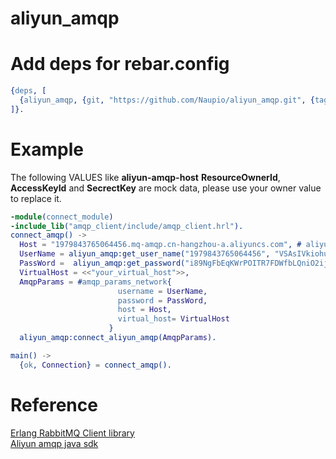 # aliyun_amqp

Add deps for rebar.config
==========
```erlang
{deps, [
  {aliyun_amqp, {git, "https://github.com/Naupio/aliyun_amqp.git", {tag, "0.1.0"} }}
]}.
```

Example
========
The following VALUES like **aliyun-amqp-host** **ResourceOwnerId**, **AccessKeyId** and **SecrectKey** are mock data, please use your owner value to replace it.
```erlang
-module(connect_module)
-include_lib("amqp_client/include/amqp_client.hrl").
connect_amqp() ->
  Host = "1979843765064456.mq-amqp.cn-hangzhou-a.aliyuncs.com", # aliyun amqp host
  UserName = aliyun_amqp:get_user_name("1979843765064456", "VSAsIVkiohunPUa"),  # ResourceOwnerId, AccessKeyId
  PassWord =  aliyun_amqp:get_password("i89NgFbEqKWrPOITR7FDWfbLQniO2ij"), # An aliyun secrectKey
  VirtualHost = <<"your_virtual_host">>,
  AmqpParams = #amqp_params_network{
                        username = UserName,
                        password = PassWord,
                        host = Host,
                        virtual_host= VirtualHost
                      }
  aliyun_amqp:connect_aliyun_amqp(AmqpParams).

main() ->
  {ok, Connection} = connect_amqp().
```

Reference
=========
[Erlang RabbitMQ Client library](https://www.rabbitmq.com/erlang-client-user-guide.html)  
[Aliyun amqp java sdk](https://help.aliyun.com/document_detail/106230.html?spm=a2c4g.11186623.6.551.2e794556Is7NZh)
